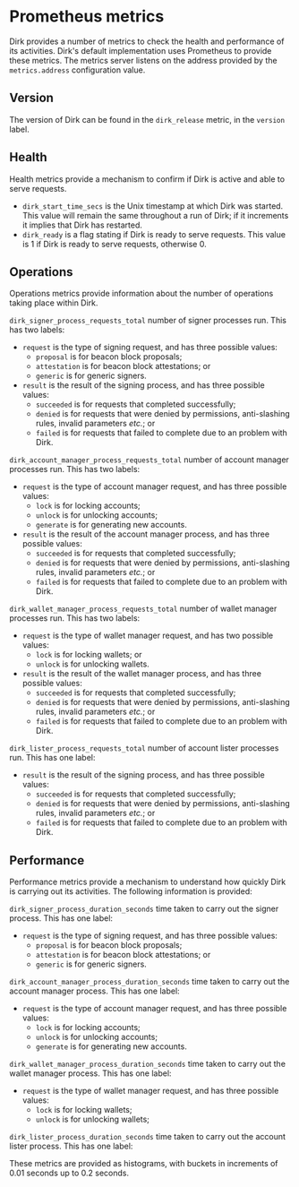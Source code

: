 # Prometheus metrics
Dirk provides a number of metrics to check the health and performance of its activities.  Dirk's default implementation uses Prometheus to provide these metrics.  The metrics server listens on the address provided by the `metrics.address` configuration value.

## Version
The version of Dirk can be found in the `dirk_release` metric, in the `version` label.

## Health
Health metrics provide a mechanism to confirm if Dirk is active and able to serve requests.

  - `dirk_start_time_secs` is the Unix timestamp at which Dirk was started.  This value will remain the same throughout a run of Dirk; if it increments it implies that Dirk has restarted.
  - `dirk_ready` is a flag stating if Dirk is ready to serve requests.  This value is 1 if Dirk is ready to serve requests, otherwise 0.

## Operations
Operations metrics provide information about the number of operations taking place within Dirk.

`dirk_signer_process_requests_total` number of signer processes run.  This has two labels:
  - `request` is the type of signing request, and has three possible values:
    - `proposal` is for beacon block proposals;
    - `attestation` is for beacon block attestations; or
    - `generic` is for generic signers.
  - `result` is the result of the signing process, and has three possible values:
    - `succeeded` is for requests that completed successfully;
    - `denied` is for requests that were denied by permissions, anti-slashing rules, invalid parameters _etc._; or
    - `failed` is for requests that failed to complete due to an problem with Dirk.

`dirk_account_manager_process_requests_total` number of account manager processes run.  This has two labels:
  - `request` is the type of account manager request, and has three possible values:
    - `lock` is for locking accounts;
    - `unlock` is for unlocking accounts;
    - `generate` is for generating new accounts.
  - `result` is the result of the account manager process, and has three possible values:
    - `succeeded` is for requests that completed successfully;
    - `denied` is for requests that were denied by permissions, anti-slashing rules, invalid parameters _etc._; or
    - `failed` is for requests that failed to complete due to an problem with Dirk.

`dirk_wallet_manager_process_requests_total` number of wallet manager processes run.  This has two labels:
  - `request` is the type of wallet manager request, and has two possible values:
    - `lock` is for locking wallets; or
    - `unlock` is for unlocking wallets.
  - `result` is the result of the wallet manager process, and has three possible values:
    - `succeeded` is for requests that completed successfully;
    - `denied` is for requests that were denied by permissions, anti-slashing rules, invalid parameters _etc._; or
    - `failed` is for requests that failed to complete due to an problem with Dirk.

`dirk_lister_process_requests_total` number of account lister processes run.  This has one label:
  - `result` is the result of the signing process, and has three possible values:
    - `succeeded` is for requests that completed successfully;
    - `denied` is for requests that were denied by permissions, anti-slashing rules, invalid parameters _etc._; or
    - `failed` is for requests that failed to complete due to an problem with Dirk.

## Performance
Performance metrics provide a mechanism to understand how quickly Dirk is carrying out its activities.  The following information is provided:
  
`dirk_signer_process_duration_seconds` time taken to carry out the signer process.  This has one label:
  - `request` is the type of signing request, and has three possible values:
    - `proposal` is for beacon block proposals;
    - `attestation` is for beacon block attestations; or
    - `generic` is for generic signers.

`dirk_account_manager_process_duration_seconds` time taken to carry out the account manager process.  This has one label:
  - `request` is the type of account manager request, and has three possible values:
    - `lock` is for locking accounts;
    - `unlock` is for unlocking accounts;
    - `generate` is for generating new accounts.

`dirk_wallet_manager_process_duration_seconds` time taken to carry out the wallet manager process.  This has one label:
  - `request` is the type of wallet manager request, and has three possible values:
    - `lock` is for locking wallets;
    - `unlock` is for unlocking wallets;

`dirk_lister_process_duration_seconds` time taken to carry out the account lister process.  This has one label:

These metrics are provided as histograms, with buckets in increments of 0.01 seconds up to 0.2 seconds.
